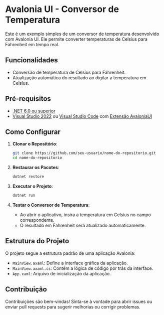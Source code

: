 # Avalonia UI - Conversor de Temperatura

Este é um exemplo simples de um conversor de temperatura desenvolvido com Avalonia UI. Ele permite converter temperaturas de Celsius para Fahrenheit em tempo real.

## Funcionalidades

- Conversão de temperatura de Celsius para Fahrenheit.
- Atualização automática do resultado ao digitar a temperatura em Celsius.

## Pré-requisitos

- [.NET 6.0 ou superior](https://dotnet.microsoft.com/download/dotnet)
- [Visual Studio 2022](https://visualstudio.microsoft.com/vs/) ou [Visual Studio Code](https://code.visualstudio.com/) com [Extensão AvaloniaUI](https://marketplace.visualstudio.com/items?itemName=AvaloniaTeam.AvaloniaforVisualStudioCode)

## Como Configurar

1. **Clonar o Repositório**:
    ```sh
    git clone https://github.com/seu-usuario/nome-do-repositorio.git
    cd nome-do-repositorio
    ```

2. **Restaurar os Pacotes**:
    ```sh
    dotnet restore
    ```

3. **Executar o Projeto**:
    ```sh
    dotnet run
    ```

4. **Testar o Conversor de Temperatura**:
    - Ao abrir o aplicativo, insira a temperatura em Celsius no campo correspondente.
    - O resultado em Fahrenheit será atualizado automaticamente.

## Estrutura do Projeto

O projeto segue a estrutura padrão de uma aplicação Avalonia:

- `MainView.axaml`: Define a interface gráfica da aplicação.
- `MainView.axaml.cs`: Contém a lógica de código por trás da interface.
- `App.xaml`: Arquivo de inicialização da aplicação.

## Contribuição

Contribuições são bem-vindas! Sinta-se à vontade para abrir issues ou enviar pull requests para sugerir melhorias ou corrigir problemas.
